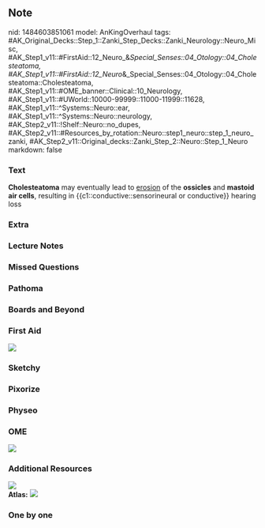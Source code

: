 ## Note
nid: 1484603851061
model: AnKingOverhaul
tags: #AK_Original_Decks::Step_1::Zanki_Step_Decks::Zanki_Neurology::Neuro_Misc, #AK_Step1_v11::#FirstAid::12_Neuro_&_Special_Senses::04_Otology::04_Cholesteatoma, #AK_Step1_v11::#FirstAid::12_Neuro_&_Special_Senses::04_Otology::04_Cholesteatoma::Cholesteatoma, #AK_Step1_v11::#OME_banner::Clinical::10_Neurology, #AK_Step1_v11::#UWorld::10000-99999::11000-11999::11628, #AK_Step1_v11::^Systems::Neuro::ear, #AK_Step1_v11::^Systems::Neuro::neurology, #AK_Step2_v11::!Shelf::Neuro::no_dupes, #AK_Step2_v11::#Resources_by_rotation::Neuro::step1_neuro::step_1_neuro_zanki, #AK_Step2_v11::Original_decks::Zanki_Step_2::Neuro::Step_1_Neuro
markdown: false

### Text
<div>
  <b>Cholesteatoma</b> may eventually lead to <u>erosion</u> of the
  <b>ossicles</b> and <b>mastoid air cells</b>, resulting in
  {{c1::conductive::sensorineural or conductive}} hearing loss
</div>

### Extra


### Lecture Notes


### Missed Questions


### Pathoma


### Boards and Beyond


### First Aid
<img src="tmpvI9RPF.png">

### Sketchy


### Pixorize


### Physeo


### OME
<div class="ome-widget">
  <a href=
  "https://onlinemeded.org/spa/neurology?ref=anki"><img src="_OME_AnkiFlashcards_Topic_3.png"></a>
</div>

### Additional Resources
<img src="cholesteatoma.jpg" class="resizer">
<div><b>Atlas:</b> <img src="tmpU9KeuX.png" class="resizer"></div>

### One by one

